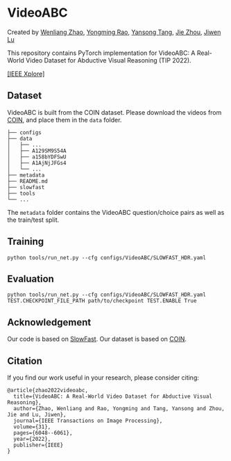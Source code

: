 # VideoABC
Created by [Wenliang Zhao](https://wl-zhao.github.io/), [Yongming Rao](https://raoyongming.github.io/), [Yansong Tang](https://andytang15.github.io/), [Jie Zhou](https://scholar.google.com/citations?user=6a79aPwAAAAJ&hl=en&authuser=1), [Jiwen Lu](https://scholar.google.com/citations?user=TN8uDQoAAAAJ&hl=en&authuser=1)

This repository contains PyTorch implementation for VideoABC: A Real-World Video Dataset for Abductive Visual Reasoning (TIP 2022).

[[IEEE Xplore]](https://ieeexplore.ieee.org/document/9893026)

## Dataset
VideoABC is built from the COIN dataset. Please download the videos from [COIN](https://coin-dataset.github.io/), and place them in the `data` folder.
```
├── configs
├── data
│   ├── ...
│   ├── A129SM9S54A
│   ├── a158bYDFSwU
│   ├── A1AjNjJFGs4
│   └── ...
├── metadata
├── README.md
├── slowfast
├── tools
└── ...
```
The `metadata` folder contains the VideoABC question/choice pairs as well as the train/test split.

## Training
```
python tools/run_net.py --cfg configs/VideoABC/SLOWFAST_HDR.yaml
```

## Evaluation
```
python tools/run_net.py --cfg configs/VideoABC/SLOWFAST_HDR.yaml TEST.CHECKPOINT_FILE_PATH path/to/checkpoint TEST.ENABLE True
```

## Acknowledgement
Our code is based on [SlowFast](https://github.com/facebookresearch/SlowFast). Our dataset is based on [COIN](https://coin-dataset.github.io/).
## Citation
If you find our work useful in your research, please consider citing:
```
@article{zhao2022videoabc,
  title={VideoABC: A Real-World Video Dataset for Abductive Visual Reasoning},
  author={Zhao, Wenliang and Rao, Yongming and Tang, Yansong and Zhou, Jie and Lu, Jiwen},
  journal={IEEE Transactions on Image Processing},
  volume={31},
  pages={6048--6061},
  year={2022},
  publisher={IEEE}
}
```
